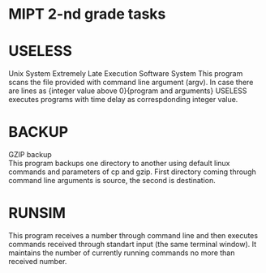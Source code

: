 # MIPT 2-nd grade tasks
# USELESS
Unix System Extremely Late Execution Software System 
This program scans the file provided with command line argument (argv). In case there are lines as {integer value above 0}{program and arguments} USELESS executes programs with time delay as correspdonding integer value.
# BACKUP
GZIP backup <br>
This program backups one directory to another using default linux commands and parameters of cp and gzip. First directory coming through command line arguments is source, the second is destination.
# RUNSIM
This program receives a number through command line and then executes commands received through standart input (the same terminal window). It maintains the number of currently running commands no more than received number.

